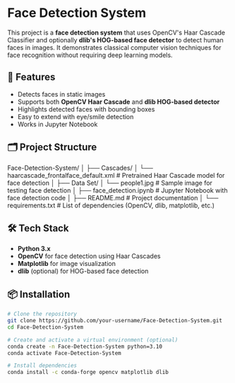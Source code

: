 # Face Detection System

This project is a **face detection system** that uses OpenCV's Haar Cascade Classifier and optionally **dlib's HOG-based face detector** to detect human faces in images. It demonstrates classical computer vision techniques for face recognition without requiring deep learning models.

## 🚀 Features
- Detects faces in static images
- Supports both **OpenCV Haar Cascade** and **dlib HOG-based detector**
- Highlights detected faces with bounding boxes
- Easy to extend with eye/smile detection
- Works in Jupyter Notebook

## 🗂️ Project Structure
Face-Detection-System/
│
├── Cascades/
│ └── haarcascade_frontalface_default.xml # Pretrained Haar Cascade model for face detection
│
├── Data Set/
│ └── people1.jpg # Sample image for testing face detection
│
├── face_detection.ipynb # Jupyter Notebook with face detection code
│
├── README.md # Project documentation
│
└── requirements.txt # List of dependencies (OpenCV, dlib, matplotlib, etc.)
## 🛠️ Tech Stack
- **Python 3.x**
- **OpenCV** for face detection using Haar Cascades
- **Matplotlib** for image visualization
- **dlib** (optional) for HOG-based face detection

## 📦 Installation
```bash
# Clone the repository
git clone https://github.com/your-username/Face-Detection-System.git
cd Face-Detection-System

# Create and activate a virtual environment (optional)
conda create -n Face-Detection-System python=3.10
conda activate Face-Detection-System

# Install dependencies
conda install -c conda-forge opencv matplotlib dlib
